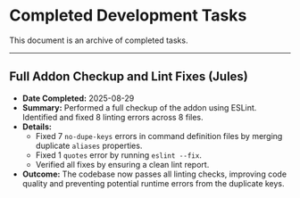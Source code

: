# Completed Development Tasks

This document is an archive of completed tasks.

---

## Full Addon Checkup and Lint Fixes (Jules)

- **Date Completed:** 2025-08-29
- **Summary:** Performed a full checkup of the addon using ESLint. Identified and fixed 8 linting errors across 8 files.
- **Details:**
  - Fixed 7 `no-dupe-keys` errors in command definition files by merging duplicate `aliases` properties.
  - Fixed 1 `quotes` error by running `eslint --fix`.
  - Verified all fixes by ensuring a clean lint report.
- **Outcome:** The codebase now passes all linting checks, improving code quality and preventing potential runtime errors from the duplicate keys.
